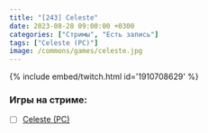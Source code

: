 ```yaml
---
title: "[243] Celeste"
date: 2023-08-28 09:00:00 +0300
categories: ["Стримы", "Есть запись"]
tags: ["Celeste (PC)"]
image: /commons/games/celeste.jpg
---
```


{% include embed/twitch.html id='1910708629' %}

### Игры на стриме:
+ [ ] [Celeste (PC)](/tags/celeste-pc)
